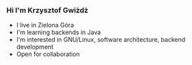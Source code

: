 ### Hi I'm Krzysztof Gwiżdż
* I live in Zielona Góra
* I'm learning backends in Java
* I'm interested in GNU/Linux, software architecture, backend development
* Open for collaboration

<!---
Krzysztof-Gwizdz/Krzysztof-Gwizdz is a ✨ special ✨ repository because its `README.md` (this file) appears on your GitHub profile.
You can click the Preview link to take a look at your changes.
--->
